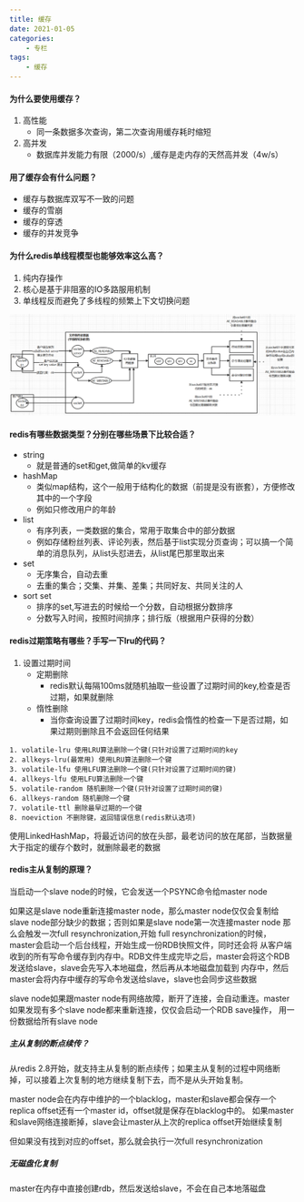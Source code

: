 ```yaml
---
title: 缓存
date: 2021-01-05
categories:
    - 专栏
tags:
    - 缓存
---
```


#### 为什么要使用缓存？

1. 高性能
    * 同一条数据多次查询，第二次查询用缓存耗时缩短
2. 高并发
    * 数据库并发能力有限（2000/s）,缓存是走内存的天然高并发（4w/s）

#### 用了缓存会有什么问题？

* 缓存与数据库双写不一致的问题
* 缓存的雪崩
* 缓存的穿透
* 缓存的并发竞争

#### 为什么redis单线程模型也能够效率这么高？

1. 纯内存操作
2. 核心是基于非阻塞的IO多路服用机制
3. 单线程反而避免了多线程的频繁上下文切换问题

![redis单线程模型](/images/面试/redis单线程模型.png)

#### redis有哪些数据类型？分别在哪些场景下比较合适？

* string
  * 就是普通的set和get,做简单的kv缓存
* hashMap
  * 类似map结构，这个一般用于结构化的数据（前提是没有嵌套），方便修改其中的一个字段
  * 例如只修改用户的年龄
* list
  * 有序列表，一类数据的集合，常用于取集合中的部分数据
  * 例如存储粉丝列表、评论列表，然后基于list实现分页查询；可以搞一个简单的消息队列，从list头怼进去，从list尾巴那里取出来
* set
  * 无序集合，自动去重
  * 去重的集合；交集、并集、差集；共同好友、共同关注的人
* sort set
  * 排序的set,写进去的时候给一个分数，自动根据分数排序
  * 分数写入时间，按照时间排序；排行版（根据用户获得的分数）

#### redis过期策略有哪些？手写一下lru的代码？

1. 设置过期时间
    * 定期删除
        * redis默认每隔100ms就随机抽取一些设置了过期时间的key,检查是否过期，如果就删除
    * 惰性删除
        * 当你查询设置了过期时间key，redis会惰性的检查一下是否过期，如果过期则删除且不会返回任何结果

``` redis
1. volatile-lru 使用LRU算法删除一个键(只针对设置了过期时间的key
2. allkeys-lru(最常用) 使用LRU算法删除一个键
3. volatile-lfu 使用LFU算法删除一个键(只针对设置了过期时间的键)
4. allkeys-lfu 使用LFU算法删除一个键
5. volatile-random 随机删除一个键(只针对设置了过期时间的键)
6. allkeys-random 随机删除一个键
7. volatile-ttl 删除最早过期的一个键
8. noeviction 不删除键，返回错误信息(redis默认选项)
```

使用LinkedHashMap，将最近访问的放在头部，最老访问的放在尾部，当数据量大于指定的缓存个数时，就删除最老的数据

#### redis主从复制的原理？

当启动一个slave node的时候，它会发送一个PSYNC命令给master node

如果这是slave node重新连接master node，那么master node仅仅会复制给slave node部分缺少的数据；否则如果是slave node第一次连接master node
那么会触发一次full resynchronization,开始 full resynchronization的时候，master会启动一个后台线程，开始生成一份RDB快照文件，同时还会将
从客户端收到的所有写命令缓存到内存中。RDB文件生成完毕之后，master会将这个RDB发送给slave，slave会先写入本地磁盘，然后再从本地磁盘加载到
内存中，然后master会将内存中缓存的写命令发送给slave，slave也会同步这些数据

slave node如果跟master node有网络故障，断开了连接，会自动重连。master如果发现有多个slave node都来重新连接，仅仅会启动一个RDB save操作，
用一份数据给所有slave node

##### 主从复制的断点续传？

从redis 2.8开始，就支持主从复制的断点续传；如果主从复制的过程中网络断掉，可以接着上次复制的地方继续复制下去，而不是从头开始复制。

master node会在内存中维护的一个blacklog，master和slave都会保存一个replica offset还有一个master id，offset就是保存在blacklog中的。
如果master和slave网络连接断掉，slave会让master从上次的replica offset开始继续复制

但如果没有找到对应的offset，那么就会执行一次full resynchronization

##### 无磁盘化复制

master在内存中直接创建rdb，然后发送给slave，不会在自己本地落磁盘
